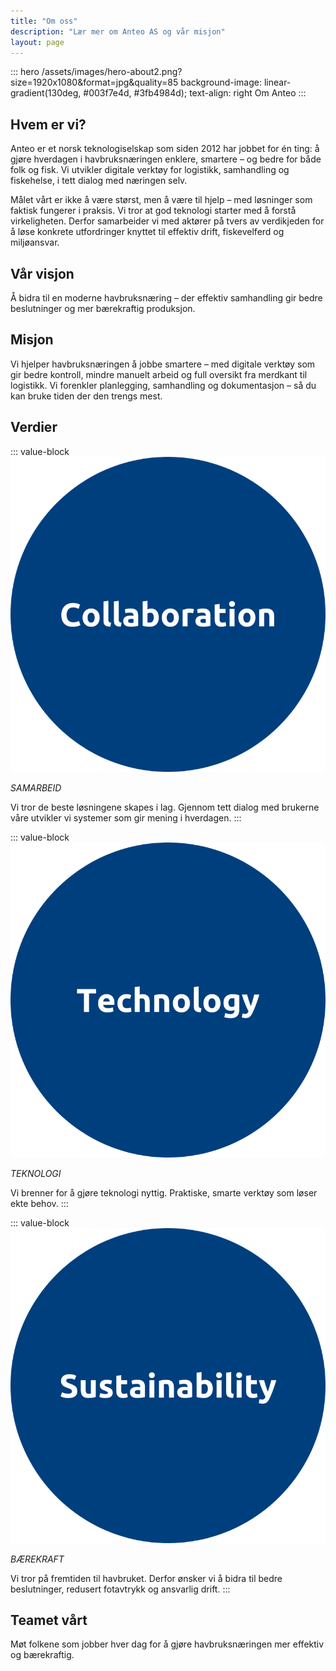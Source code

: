 ```yaml
---
title: "Om oss"
description: "Lær mer om Anteo AS og vår misjon"
layout: page
---
```


::: hero /assets/images/hero-about2.png?size=1920x1080&format=jpg&quality=85 background-image: linear-gradient(130deg, #003f7e4d, #3fb4984d); text-align: right
Om Anteo
:::

## Hvem er vi?

Anteo er et norsk teknologiselskap som siden 2012 har jobbet for én ting: å gjøre hverdagen i havbruksnæringen enklere, smartere – og bedre for både folk og fisk. Vi utvikler digitale verktøy for logistikk, samhandling og fiskehelse, i tett dialog med næringen selv.

Målet vårt er ikke å være størst, men å være til hjelp – med løsninger som faktisk fungerer i praksis. Vi tror at god teknologi starter med å forstå virkeligheten. Derfor samarbeider vi med aktører på tvers av verdikjeden for å løse konkrete utfordringer knyttet til effektiv drift, fiskevelferd og miljøansvar.

## Vår visjon

Å bidra til en moderne havbruksnæring – der effektiv samhandling gir bedre beslutninger og mer bærekraftig produksjon.

## Misjon

Vi hjelper havbruksnæringen å jobbe smartere – med digitale verktøy som gir bedre kontroll, mindre manuelt arbeid og full oversikt fra merdkant til logistikk. Vi forenkler planlegging, samhandling og dokumentasjon – så du kan bruke tiden der den trengs mest.

## Verdier

::: value-block
![Samarbeids sirkel](/assets/images/values-collaboration.png?size=295x295)

*SAMARBEID*

Vi tror de beste løsningene skapes i lag. Gjennom tett dialog med brukerne våre utvikler vi systemer som gir mening i hverdagen.
:::

::: value-block
![Teknologi sirkel](/assets/images/values-technology.png?size=295x295)

*TEKNOLOGI*

Vi brenner for å gjøre teknologi nyttig. Praktiske, smarte verktøy som løser ekte behov.
:::

::: value-block
![Bærekfraft sirkel](/assets/images/values-sustainability.png?size=295x295)

*BÆREKRAFT*

Vi tror på fremtiden til havbruket. Derfor ønsker vi å bidra til bedre beslutninger, redusert fotavtrykk og ansvarlig drift.
:::


## Teamet vårt

Møt folkene som jobber hver dag for å gjøre havbruksnæringen mer effektiv og bærekraftig.

<!-- Team members will be automatically inserted here by the build script -->
